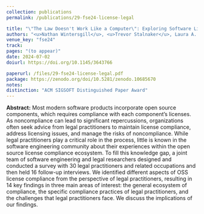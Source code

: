 ```yaml
---
collection: publications
permalink: /publications/29-fse24-license-legal

title: "\"The Law Doesn't Work Like a Computer\": Exploring Software Licensing Issues Faced by Legal Practitioners"
authors: "<u>Nathan Wintersgill</u>, <u>Trevor Stalnaker</u>, Laura A. Heymann, **Oscar Chaparro**, and Denys Poshyvanyk"
venue_key: "fse24"
track: 
pages: "(to appear)"
date: 2024-07-02
doiurl: https://doi.org/10.1145/3643766

paperurl: /files/29-fse24-license-legal.pdf
package: https://zenodo.org/doi/10.5281/zenodo.10685670
notes: 
distinction: "ACM SIGSOFT Distinguished Paper Award"
---
```


**Abstract:** Most modern software products incorporate open source components, which requires compliance with each component’s licenses. As noncompliance can lead to significant repercussions, organizations often seek advice from legal practitioners to maintain license compliance, address licensing issues, and manage the risks of noncompliance. While legal practitioners play a critical role in the process, little is known in the software engineering community about their experiences within the open source license compliance ecosystem. To fill this knowledge gap, a joint team of software engineering and legal researchers designed and conducted a survey with 30 legal practitioners and related occupations and then held 16 follow-up interviews. We identified different aspects of OSS license compliance from the perspective of legal practitioners, resulting in 14 key findings in three main areas of interest: the general ecosystem of compliance, the specific compliance practices of legal practitioners, and the challenges that legal practitioners face. We discuss the implications of our findings.